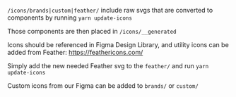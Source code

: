 `/icons/brands|custom|feather/` include raw svgs that are converted to components by running `yarn update-icons`

Those components are then placed in `/icons/__generated`

Icons should be referenced in Figma Design Library, and utility icons can be added from Feather: https://feathericons.com/

Simply add the new needed Feather svg to the `feather/` and run `yarn update-icons`

Custom icons from our Figma can be added to `brands/` or `custom/`